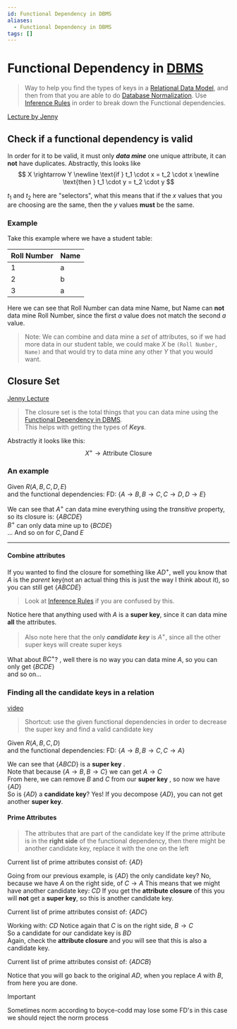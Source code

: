```yaml
---
id: Functional Dependency in DBMS
aliases:
  - Functional Dependency in DBMS
tags: []
---
```


# Functional Dependency in [DBMS](notes/DBMS.md)
> Way to help you find the types of keys in a [Relational Data Model](notes/Relational%20Data%20Model.md), and then from that you are able to do [Database Normalization](notes/Database%20Normalization.md). Use [Inference Rules](notes/Inference%20Rules.md) in order to break down the Functional dependencies.   

[Lecture by Jenny](https://youtu.be/dR-jJimWWHA?si=4LRsFXGKkRIEO8K8)  

## Check if a functional dependency is valid
In order for it to be valid, it must only ***data mine*** one unique attribute, it can **not** have duplicates. 
Abstractly, this looks like 
$$
  X \rightarrow Y \newline
  \text{if } t_1 \cdot x = t_2 \cdot x \newline
  \text{then } t_1 \cdot y = t_2 \cdot y 
$$

$t_1$ and $t_2$ here are "selectors", what this means that if the $x$ values that you are choosing are the same, then the $y$ values **must** be the same.  

### Example 
Take this example where we have a student table: 

| Roll Number | Name |
| -------------- | --------------- |
|1|a|
|2|b|
|3|a|

Here we can see that Roll Number can data mine Name, but Name can **not** data mine Roll Number, since the first $a$ value does not match the second $a$ value.  

> Note: We can combine and data mine a *set* of attributes, so if we had more data in our student table, we could make $X$ be `(Roll Number, Name)` and that would try to data mine any other $Y$ that you would want.  

## Closure Set
[Jenny Lecture](https://youtu.be/AGFUfLPFJ7w?si=Ku-KnpHnuao03aQA) 
> The closure set is the total things that you can data mine using the [Functional Dependency in DBMS](notes/Functional%20Dependency%20in%20DBMS.md).  
> This helps with getting the types of ***Keys***.   

Abstractly it looks like this:
$$
X^{+} \to \text{Attribute Closure}
$$

### An example 
Given $R(A, B, C, D, E)$  
and the functional dependencies: $\text{FD: } \{A \to B, B \to C, C \to D, D \to E \}$

We can see that $A^{+}$ can data mine everything using the *transitive* property, so its closure is:
$\{ABCDE\}$  
$B^{+}$ can only data mine up to $\{BCDE\}$  
... And so on for $C, D \text{and } E$

---
#### Combine attributes
If you wanted to find the closure for something like $AD^{+}$, well you know that $A$ is the *parent* key(not an actual thing this is just the way I think about it), so you can still get $\{ABCDE\}$  

> Look at [Inference Rules](notes/Inference%20Rules.md) if you are confused by this.  

Notice here that anything used with $A$ is a **super key**, since it can data mine **all** the attributes. 
> Also note here that the only ***candidate key*** is $A^{+}$, since all the other super keys will create super keys 

What about $BC^{+}$? , well there is no way you can data mine $A$, so you can only get $\{BCDE\}$  
and so on... 

### Finding all the candidate keys in a relation 
[video](https://youtu.be/L0LEtrIDYrE?si=mQT3NfHdgh6IbUkI) 
> Shortcut: use the given functional dependencies in order to decrease the super key and find a valid candidate key 

Given $R(A, B, C, D)$  
and the functional dependencies: $\text{FD: } \{A \to B, B \to C, C \to A \}$

We can see that $\{ABCD \}$ is a **super key** .  
Note that because $\{A \to B, B \to C \}$ we can get $A \to C$  
From here, we can remove $B$ and $C$ from our **super key** , so now we have $\{AD\}$  
So is $\{AD\}$ a **candidate key**? Yes!
If you decompose $\{AD\}$, you can not get another **super key**.  

#### Prime Attributes 
> The attributes that are part of the candidate key
> If the prime attribute is in the **right side** of the functional dependency, then there might be another candidate key, replace it with the one on the left  

Current list of prime attributes consist of: $\{AD\}$

Going from our previous example, is $\{AD\}$ the only candidate key? 
No, because we have $A$ on the right side, of $C \to A$
This means that we might have another candidate key: $CD$
If you get the **attribute closure** of this you will **not** get a **super key**, so this is another candidate key.  

Current list of prime attributes consist of: $\{ADC\}$

Working with: $CD$
Notice again that $C$ is on the right side, $B \to C$  
So a candidate for our candidate key is $BD$  
Again, check the **attribute closure** and you will see that this is also a candidate key.  

Current list of prime attributes consist of: $\{ADCB\}$

Notice that you will go back to the original $AD$, when you replace $A$ with $B$, from here you are done.  
> [!IMPORTANT]
> Sometimes norm according to boyce-codd may lose some FD's in this case we should reject the norm process
